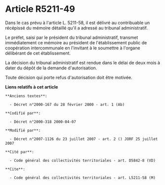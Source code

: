 # Article R5211-49

Dans le cas prévu à l'article L. 5211-58, il est délivré au contribuable un récépissé du mémoire détaillé qu'il a adressé au
tribunal administratif.

Le préfet, saisi par le président du tribunal administratif, transmet immédiatement ce mémoire au président de
l'établissement public de coopération intercommunale en l'invitant à le soumettre à l'organe délibérant de cet établissement.

La décision du tribunal administratif est rendue dans le délai de deux mois à dater du dépôt de la demande d'autorisation.

Toute décision qui porte refus d'autorisation doit être motivée.

**Liens relatifs à cet article**

	**Anciens textes**:

	  - Décret n°2000-167 du 28 février 2000 - art. 1 (Ab)

	**Codifié par**:

	  - Décret n°2000-318 2000-04-07

	**Modifié par**:

	  - Décret n°2007-1126 du 23 juillet 2007 - art. 2 () JORF 25 juillet 2007

	**Cité par**:

	  - Code général des collectivités territoriales - art. D5842-8 (VD)

	**Cite**:

	  - Code général des collectivités territoriales - art. L5211-58 (M)
